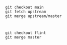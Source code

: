 ```shell
git checkout main
git fetch upstream
git merge upstream/master
```

#

```shell
git checkout flint
git merge master
```
